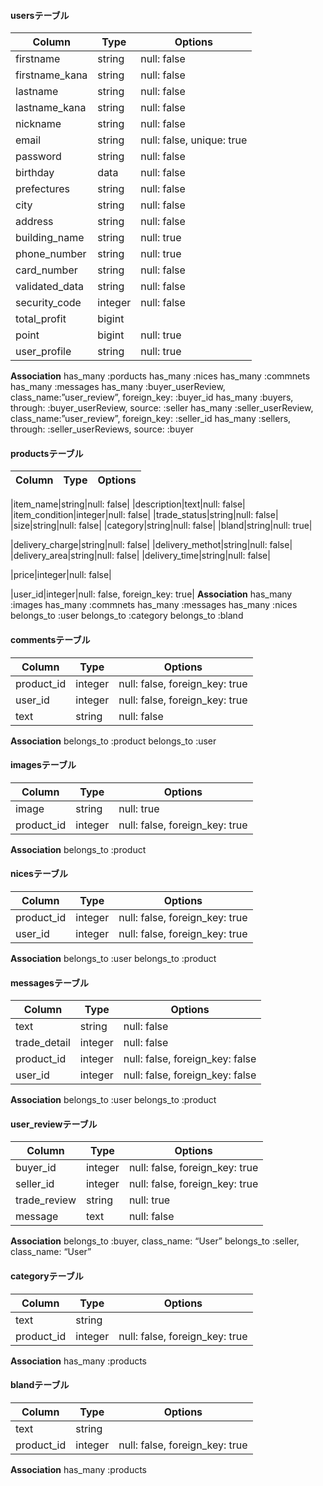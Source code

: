 #### usersテーブル
|Column|Type|Options|
|------|----|-------|
|firstname|string|null: false|
|firstname_kana|string|null: false|
|lastname|string|null: false|
|lastname_kana|string|null: false|
|nickname|string|null: false|
|email|string|null: false, unique: true|
|password|string|null: false|
|birthday|data|null: false|
|prefectures|string|null: false|<!-- 住所部分 -->
|city|string|null: false|
|address|string|null: false|
|building_name|string|null: true|
|phone_number|string|null: true|
|card_number|string|null: false|<!--カードデータ部分-->
|validated_data|string|null: false|
|security_code|integer|null: false|
|total_profit|bigint||<!--ユーザー詳細-->
|point|bigint|null: true|
|user_profile|string|null: true|
**Association**
has_many :porducts
has_many :nices
has_many :commnets
has_many :messages
has_many :buyer_userReview, class_name:”user_review”, foreign_key: :buyer_id
has_many :buyers, through: :buyer_userReview, source: :seller
has_many :seller_userReview, class_name:”user_review”, foreign_key: :seller_id
has_many :sellers, through: :seller_userReviews, source: :buyer


#### productsテーブル
|Column|Type|Options|
|------|----|-------|
<!-- 商品関係 -->
|item_name|string|null: false|
|description|text|null: false|
|item_condition|integer|null: false|
|trade_status|string|null: false|
|size|string|null: false|
|category|string|null: false|
|bland|string|null: true|
<!-- 配送について -->
|delivery_charge|string|null: false|
|delivery_methot|string|null: false|
|delivery_area|string|null: false|
|delivery_time|string|null: false|
<!-- 料金 -->
|price|integer|null: false|

|user_id|integer|null: false, foreign_key: true|
**Association**
has_many :images
has_many :commnets
has_many :messages
has_many :nices
belongs_to :user
belongs_to :category
belongs_to :bland


#### commentsテーブル
|Column|Type|Options|
|------|----|-------|
|product_id|integer|null: false, foreign_key: true|
|user_id|integer|null: false, foreign_key: true|
|text|string|null: false|
**Association**
belongs_to :product
belongs_to :user


#### imagesテーブル
|Column|Type|Options|
|------|----|-------|
|image|string|null: true|
|product_id|integer|null: false, foreign_key: true|

**Association**
belongs_to :product

#### nicesテーブル
|Column|Type|Options|
|------|----|-------|
|product_id|integer|null: false, foreign_key: true|
|user_id|integer|null: false, foreign_key: true|
**Association**
belongs_to :user
belongs_to :product

#### messagesテーブル
|Column|Type|Options|
|------|----|-------|
|text|string|null: false|
|trade_detail|integer|null: false|
|product_id|integer|null: false, foreign_key: false|
|user_id|integer|null: false, foreign_key: false|

**Association**
belongs_to :user
belongs_to :product

#### user_reviewテーブル
|Column|Type|Options|
|------|----|-------|
|buyer_id|integer|null: false, foreign_key: true|
|seller_id|integer|null: false, foreign_key: true|
|trade_review|string|null: true|
|message|text|null: false|
**Association**
belongs_to :buyer, class_name: “User”
belongs_to :seller, class_name: “User”
#### categoryテーブル
|Column|Type|Options|
|------|----|-------|
|text|string||
|product_id|integer|null: false, foreign_key: true|

**Association**
has_many :products
#### blandテーブル
|Column|Type|Options|
|------|----|-------|
|text|string||
|product_id|integer|null: false, foreign_key: true|
**Association**
has_many :products